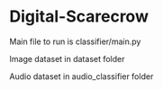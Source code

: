 # Digital-Scarecrow


Main file to run is classifier/main.py


Image dataset in dataset folder

Audio dataset in audio_classifier folder
